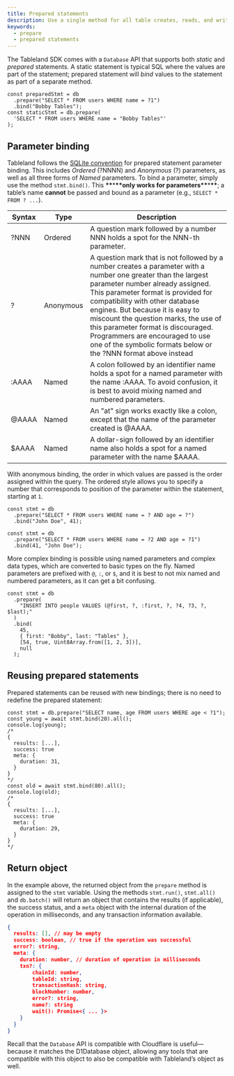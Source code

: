 ```yaml
---
title: Prepared statements
description: Use a single method for all table creates, reads, and writes.
keywords:
  - prepare
  - prepared statements
---
```


The Tableland SDK comes with a `Database` API that supports both _static_ and _prepared_ statements. A static statement is typical SQL where the values are part of the statement; prepared statement will _bind_ values to the statement as part of a separate method.

```tsx
const preparedStmt = db
  .prepare("SELECT * FROM users WHERE name = ?1")
  .bind("Bobby Tables");
const staticStmt = db.prepare(
  'SELECT * FROM users WHERE name = "Bobby Tables"'
);
```

## Parameter binding

Tableland follows the [SQLite convention](https://www.sqlite.org/lang_expr.html#varparam) for prepared statement parameter binding. This includes _Ordered_ (?NNNN) and _Anonymous_ (?) parameters, as well as all three forms of _Named_ parameters. To bind a parameter, simply use the method `stmt.bind()`. This **\*\***\***\*\***only works for parameters**\*\***\***\*\***; a table’s name **cannot** be passed and bound as a parameter (e.g., `SELECT * FROM ? ...`).

<!-- prettier-ignore -->
| Syntax | Type | Description |
| ------ | --------- | ----------- |
| ?NNN   | Ordered   | A question mark followed by a number NNN holds a spot for the NNN-th parameter.  |
| ?      | Anonymous | A question mark that is not followed by a number creates a parameter with a number one greater than the largest parameter number already assigned. This parameter format is provided for compatibility with other database engines. But because it is easy to miscount the question marks, the use of this parameter format is discouraged. Programmers are encouraged to use one of the symbolic formats below or the ?NNN format above instead |
| :AAAA  | Named     | A colon followed by an identifier name holds a spot for a named parameter with the name :AAAA. To avoid confusion, it is best to avoid mixing named and numbered parameters.  |
| @AAAA  | Named     | An "at" sign works exactly like a colon, except that the name of the parameter created is @AAAA.   |
| $AAAA  | Named     | A dollar-sign followed by an identifier name also holds a spot for a named parameter with the name $AAAA. |

With anonymous binding, the order in which values are passed is the order assigned within the query. The ordered style allows you to specify a number that corresponds to position of the parameter within the statement, starting at `1`.

```tsx
const stmt = db
  .prepare("SELECT * FROM users WHERE name = ? AND age = ?")
  .bind("John Doe", 41);

const stmt = db
  .prepare("SELECT * FROM users WHERE name = ?2 AND age = ?1")
  .bind(41, "John Doe");
```

More complex binding is possible using named parameters and complex data types, which are converted to basic types on the fly. Named parameters are prefixed with `@`, `:`, or `$`, and it is best to not mix named and numbered parameters, as it can get a bit confusing.

```tsx
const stmt = db
  .prepare(
    "INSERT INTO people VALUES (@first, ?, :first, ?, ?4, ?3, ?, $last);"
  )
  .bind(
    45,
    { first: "Bobby", last: "Tables" },
    [54, true, Uint8Array.from([1, 2, 3])],
    null
  );
```

## Reusing prepared statements

Prepared statements can be reused with new bindings; there is no need to redefine the prepared statement:

```tsx
const stmt = db.prepare("SELECT name, age FROM users WHERE age < ?1");
const young = await stmt.bind(20).all();
console.log(young);
/*
{
  results: [...],
  success: true
  meta: {
    duration: 31,
  }
}
*/
const old = await stmt.bind(80).all();
console.log(old);
/*
{
  results: [...],
  success: true
  meta: {
    duration: 29,
  }
}
*/
```

## Return object

In the example above, the returned object from the `prepare` method is assigned to the `stmt` variable. Using the methods `stmt.run()`, `stmt.all()` and `db.batch()` will return an object that contains the results (if applicable), the success status, and a `meta` object with the internal duration of the operation in milliseconds, and any transaction information available.

```json
{
  results: [], // may be empty
  success: boolean, // true if the operation was successful
  error?: string,
  meta: {
    duration: number, // duration of operation in milliseconds
    txn?: {
        chainId: number,
        tableId: string,
        transactionHash: string,
        blockNumber: number,
        error?: string,
        name?: string
        wait(): Promise<{ ... }>
    }
  }
}
```

Recall that the `Database` API is compatible with Cloudflare is useful—because it matches the D1Database object, allowing any tools that are compatible with this object to also be compatible with Tableland’s object as well.

